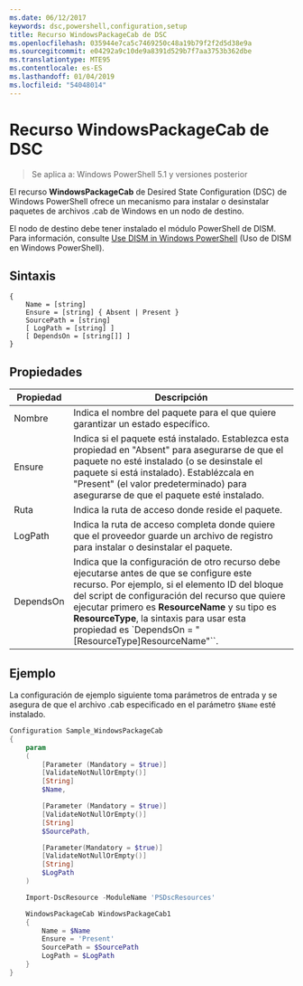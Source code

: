 ```yaml
---
ms.date: 06/12/2017
keywords: dsc,powershell,configuration,setup
title: Recurso WindowsPackageCab de DSC
ms.openlocfilehash: 035944e7ca5c7469250c48a19b79f2f2d5d38e9a
ms.sourcegitcommit: e04292a9c10de9a8391d529b7f7aa3753b362dbe
ms.translationtype: MTE95
ms.contentlocale: es-ES
ms.lasthandoff: 01/04/2019
ms.locfileid: "54048014"
---
```

# <a name="dsc-windowspackagecab-resource"></a>Recurso WindowsPackageCab de DSC

> Se aplica a: Windows PowerShell 5.1 y versiones posterior

El recurso **WindowsPackageCab** de Desired State Configuration (DSC) de Windows PowerShell ofrece un mecanismo para instalar o desinstalar paquetes de archivos .cab de Windows en un nodo de destino.

El nodo de destino debe tener instalado el módulo PowerShell de DISM. Para información, consulte [Use DISM in Windows PowerShell](https://msdn.microsoft.com/en-us/windows/hardware/commercialize/manufacture/desktop/use-dism-in-windows-powershell-s14) (Uso de DISM en Windows PowerShell).


## <a name="syntax"></a>Sintaxis

```
{
    Name = [string]
    Ensure = [string] { Absent | Present }
    SourcePath = [string]
    [ LogPath = [string] ]
    [ DependsOn = [string[]] ]
}
```

## <a name="properties"></a>Propiedades

|  Propiedad  |  Descripción   |
|---|---|
| Nombre| Indica el nombre del paquete para el que quiere garantizar un estado específico.|
| Ensure| Indica si el paquete está instalado. Establezca esta propiedad en "Absent" para asegurarse de que el paquete no esté instalado (o se desinstale el paquete si está instalado). Establézcala en "Present" (el valor predeterminado) para asegurarse de que el paquete esté instalado.|
| Ruta| Indica la ruta de acceso donde reside el paquete.|
| LogPath| Indica la ruta de acceso completa donde quiere que el proveedor guarde un archivo de registro para instalar o desinstalar el paquete.|
| DependsOn | Indica que la configuración de otro recurso debe ejecutarse antes de que se configure este recurso. Por ejemplo, si el elemento ID del bloque del script de configuración del recurso que quiere ejecutar primero es **ResourceName** y su tipo es **ResourceType**, la sintaxis para usar esta propiedad es `DependsOn = "[ResourceType]ResourceName"``.|

## <a name="example"></a>Ejemplo

La configuración de ejemplo siguiente toma parámetros de entrada y se asegura de que el archivo .cab especificado en el parámetro `$Name` esté instalado.

```powershell
Configuration Sample_WindowsPackageCab
{
    param
    (
        [Parameter (Mandatory = $true)]
        [ValidateNotNullOrEmpty()]
        [String]
        $Name,

        [Parameter (Mandatory = $true)]
        [ValidateNotNullOrEmpty()]
        [String]
        $SourcePath,

        [Parameter(Mandatory = $true)]
        [ValidateNotNullOrEmpty()]
        [String]
        $LogPath
    )

    Import-DscResource -ModuleName 'PSDscResources'

    WindowsPackageCab WindowsPackageCab1
    {
        Name = $Name
        Ensure = 'Present'
        SourcePath = $SourcePath
        LogPath = $LogPath
    }
}
```